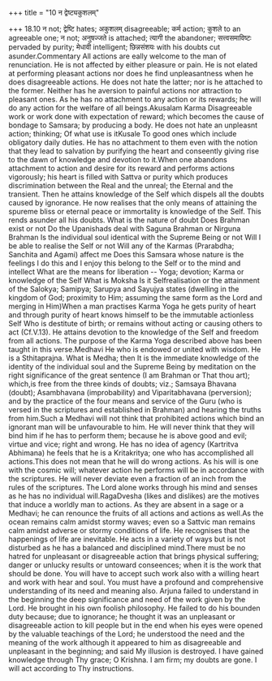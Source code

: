 +++
title = "10 न द्वेष्ट्यकुशलम्"

+++
18.10 न not; द्वेष्टि hates; अकुशलम् disagreeable; कर्म action; कुशले to
an agreeable one; न not; अनुषज्जते is attached; त्यागी the abandoner;
सत्त्वसमाविष्टः pervaded by purity; मेधावी intelligent; छिन्नसंशयः with
his doubts cut asunder.Commentary All actions are eally welcome to the
man of renunciation. He is not affected by either pleasure or pain. He
is not elated at performing pleasant actions nor does he find
unpleasantness when he does disagreeable actions. He does not hate the
latter; nor is he attached to the former. Neither has he aversion to
painful actions nor attraction to pleasant ones. As he has no attachment
to any action or its rewards; he will do any action for the welfare of
all beings.Akusalam Karma Disagreeable work or work done with
expectation of reward; which becomes the cause of bondage to Samsara; by
producing a body. He does not hate an unpleasnt action; thinking; Of
what use is itKusale To good ones which include obligatory daily duties.
He has no attachment to them even with the notion that they lead to
salvation by purifying the heart and conseently giving rise to the dawn
of knowledge and devotion to it.When one abandons attachment to action
and desire for its reward and performs actions vigorously; his heart is
filled with Sattva or purity which produces discrimination between the
Real and the unreal; the Eternal and the transient. Then he attains
knowledge of the Self which dispels all the doubts caused by ignorance.
He now realises that the only means of attaining the spureme bliss or
eternal peace or immortality is knowledge of the Self. This rends
asunder all his doubts. What is the nature of doubt Does Brahman exist
or not Do the Upanishads deal with Saguna Brahman or Nirguna Brahman Is
the individual soul identical with the Supreme Being or not Will I be
able to realise the Self or not Will any of the Karmas (Prarabdha;
Sanchita and Agami) affect me Does this Samsara whose nature is the
feelings I do this and I enjoy this belong to the Self or to the mind
and intellect What are the means for liberation -- Yoga; devotion; Karma
or knowledge of the Self What is Moksha Is it Selfrealisation or the
attainment of the Salokya; Samipya; Sarupya and Sayujya states (dwelling
in the kingdom of God; proximity to Him; assuming the same form as the
Lord and merging in Him)When a man practises Karma Yoga he gets purity
of heart and through purity of heart knows himself to be the immutable
actionless Self Who is destitute of birth; or remains without acting or
causing others to act (Cf.V.13). He attains devotion to the knowledge of
the Self and freedom from all actions. The purpose of the Karma Yoga
described above has been taught in this verse.Medhavi He who is endowed
or united with wisdom. He is a Sthitaprajna. What is Medha; then It is
the immediate knowledge of the identity of the individual soul and the
Supreme Being by meditation on the right significance of the great
sentence (I am Brahman or That thou art); which,is free from the three
kinds of doubts; viz.; Samsaya Bhavana (doubt); Asambhavana
(improbability) and Viparitabhavana (perversion); and by the practice of
the four means and service of the Guru (who is versed in the scriptures
and established in Brahman) and hearing the truths from him.Such a
Medhavi will not think that prohibited actions which bind an ignorant
man will be unfavourable to him. He will never think that they will bind
him if he has to perform them; because he is above good and evil; virtue
and vice; right and wrong. He has no idea of agency (Kartritva Abhimana)
he feels that he is a Kritakritya; one who has accomplished all
actions.This does not mean that he will do wrong actions. As his will is
one with the cosmic will; whatever action he performs will be in
accordance with the scriptures. He will never deviate even a fraction of
an inch from the rules of the scriptures. The Lord alone works through
his mind and senses as he has no individual will.RagaDvesha (likes and
dislikes) are the motives that induce a worldly man to actions. As they
are absent in a sage or a Medhavi; he can renounce the fruits of all
actions and actions as well.As the ocean remains calm amidst stormy
waves; even so a Sattvic man remains calm amidst adverse or stormy
conditions of life. He recognises that the happenings of life are
inevitable. He acts in a variety of ways but is not disturbed as he has
a balanced and disciplined mind.There must be no hatred for unpleasant
or disagreeable action that brings physical suffering; danger or unlucky
results or untoward conseences; when it is the work that should be done.
You will have to accept such work also with a willing heart and work
with hear and soul. You must have a profound and comprehensive
understanding of its need and meaning also. Arjuna failed to understand
in the beginning the deep significance and need of the work given by the
Lord. He brought in his own foolish philosophy. He failed to do his
bounden duty because; due to ignorance; he thought it was an unpleasant
or disagreeable action to kill people but in the end when his eyes were
opened by the valuable teachings of the Lord; he understood the need and
the meaning of the work although it appeared to him as disagreeable and
unpleasant in the beginning; and said My illusion is destroyed. I have
gained knowledge through Thy grace; O Krishna. I am firm; my doubts are
gone. I will act according to Thy instructions.
